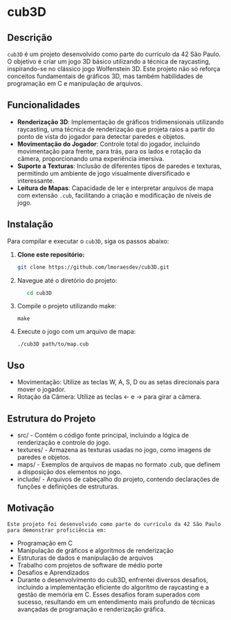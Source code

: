 # cub3D

## Descrição

`cub3D` é um projeto desenvolvido como parte do currículo da 42 São Paulo. O objetivo é criar um jogo 3D básico utilizando a técnica de raycasting, inspirando-se no clássico jogo Wolfenstein 3D. Este projeto não só reforça conceitos fundamentais de gráficos 3D, mas também habilidades de programação em C e manipulação de arquivos.

## Funcionalidades

- **Renderização 3D**: Implementação de gráficos tridimensionais utilizando raycasting, uma técnica de renderização que projeta raios a partir do ponto de vista do jogador para detectar paredes e objetos.
- **Movimentação do Jogador**: Controle total do jogador, incluindo movimentação para frente, para trás, para os lados e rotação da câmera, proporcionando uma experiência imersiva.
- **Suporte a Texturas**: Inclusão de diferentes tipos de paredes e texturas, permitindo um ambiente de jogo visualmente diversificado e interessante.
- **Leitura de Mapas**: Capacidade de ler e interpretar arquivos de mapa com extensão `.cub`, facilitando a criação e modificação de níveis de jogo.

## Instalação

Para compilar e executar o `cub3D`, siga os passos abaixo:

1. **Clone este repositório:**
   ```bash
   git clone https://github.com/lmoraesdev/cub3D.git

   ```
2. Navegue até o diretório do projeto:
   ```bash
      cd cub3D
   ```
3. Compile o projeto utilizando make:
   ```
   make
   ```
5. Execute o jogo com um arquivo de mapa:
   ```
   ./cub3D path/to/map.cub
   ```
## Uso

- Movimentação: Utilize as teclas W, A, S, D ou as setas direcionais para mover o jogador.
- Rotação da Câmera: Utilize as teclas ← e → para girar a câmera.

## Estrutura do Projeto

- src/ - Contém o código fonte principal, incluindo a lógica de renderização e controle do jogo.
- textures/ - Armazena as texturas usadas no jogo, como imagens de paredes e objetos.
- maps/ - Exemplos de arquivos de mapas no formato .cub, que definem a disposição dos elementos no jogo.
- include/ - Arquivos de cabeçalho do projeto, contendo declarações de funções e definições de estruturas.
## Motivação
    Este projeto foi desenvolvido como parte do currículo da 42 São Paulo para demonstrar proficiência em:

- Programação em C
- Manipulação de gráficos e algoritmos de renderização
- Estruturas de dados e manipulação de arquivos
- Trabalho com projetos de software de médio porte
- Desafios e Aprendizados
- Durante o desenvolvimento do cub3D, enfrentei diversos desafios, incluindo a implementação eficiente do algoritmo de raycasting e a gestão de memória em C. Esses desafios foram superados com sucesso, resultando em um entendimento mais profundo de técnicas avançadas de programação e renderização gráfica.
